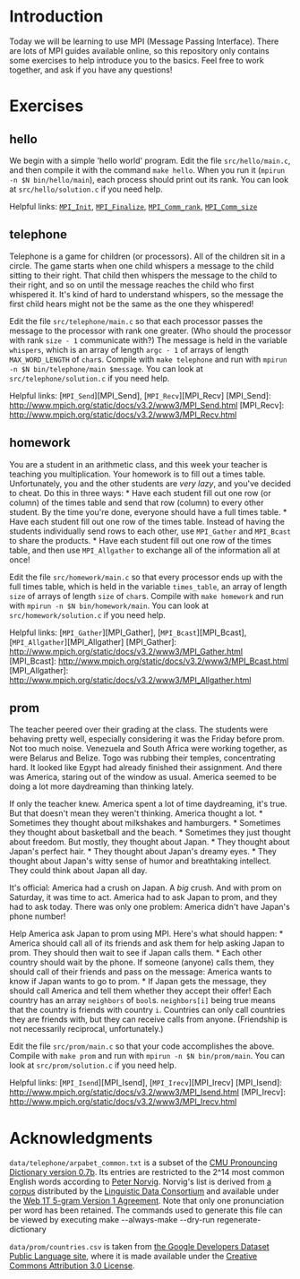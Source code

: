 Introduction
============
Today we will be learning to use MPI (Message Passing Interface). There are lots of MPI guides available online, so this repository only contains some exercises to help introduce you to the basics. Feel free to work together, and ask if you have any questions!

Exercises
=========

hello
-----
We begin with a simple 'hello world' program. Edit the file `src/hello/main.c`, and then compile it with the command `make hello`. When you run it (`mpirun -n $N bin/hello/main`), each process should print out its rank. You can look at `src/hello/solution.c` if you need help.

Helpful links: [`MPI_Init`][MPI_Init], [`MPI_Finalize`][MPI_Finalize], [`MPI_Comm_rank`][MPI_Comm_rank], [`MPI_Comm_size`][MPI_Comm_size]

[MPI_Init]: http://www.mpich.org/static/docs/v3.2/www3/MPI_Init.html
[MPI_Finalize]: http://www.mpich.org/static/docs/v3.2/www3/MPI_Finalize.html
[MPI_Comm_rank]: http://www.mpich.org/static/docs/v3.2/www3/MPI_Comm_rank.html
[MPI_Comm_size]: http://www.mpich.org/static/docs/v3.2/www3/MPI_Comm_size.html

telephone
---------
Telephone is a game for children (or processors). All of the children sit in a circle. The game starts when one child whispers a message to the child sitting to their right. That child then whispers the message to the child to their right, and so on until the message reaches the child who first whispered it. It's kind of hard to understand whispers, so the message the first child hears might not be the same as the one they whispered!

Edit the file `src/telephone/main.c` so that each processor passes the message to the processor with rank one greater. (Who should the processor with rank `size - 1` communicate with?) The message is held in the variable `whispers`, which is an array of length `argc - 1` of arrays of length `MAX_WORD_LENGTH` of `char`s. Compile with `make telephone` and run with `mpirun -n $N bin/telephone/main $message`. You can look at `src/telephone/solution.c` if you need help.

Helpful links: [`MPI_Send`][MPI_Send], [`MPI_Recv`][MPI_Recv]
[MPI_Send]: http://www.mpich.org/static/docs/v3.2/www3/MPI_Send.html
[MPI_Recv]: http://www.mpich.org/static/docs/v3.2/www3/MPI_Recv.html

homework
--------
You are a student in an arithmetic class, and this week your teacher is teaching you multiplication. Your homework is to fill out a times table. Unfortunately, you and the other students are *very lazy*, and you've decided to cheat. Do this in three ways:
	* Have each student fill out one row (or column) of the times table and send that row (column) to every other student. By the time you're done, everyone should have a full times table.
	* Have each student fill out one row of the times table. Instead of having the students individually send rows to each other, use `MPI_Gather` and `MPI_Bcast` to share the products.
	* Have each student fill out one row of the times table, and then use `MPI_Allgather` to exchange all of the information all at once!

Edit the file `src/homework/main.c` so that every processor ends up with the full times table, which is held in the variable `times_table`, an array of length `size` of arrays of length `size` of `char`s. Compile with `make homework` and run with `mpirun -n $N bin/homework/main`. You can look at `src/homework/solution.c` if you need help.

Helpful links: [`MPI_Gather`][MPI_Gather], [`MPI_Bcast`][MPI_Bcast], [`MPI_Allgather`][MPI_Allgather]
[MPI_Gather]: http://www.mpich.org/static/docs/v3.2/www3/MPI_Gather.html
[MPI_Bcast]: http://www.mpich.org/static/docs/v3.2/www3/MPI_Bcast.html
[MPI_Allgather]: http://www.mpich.org/static/docs/v3.2/www3/MPI_Allgather.html

prom
----
The teacher peered over their grading at the class. The students were behaving pretty well, especially considering it was the Friday before prom. Not too much noise. Venezuela and South Africa were working together, as were Belarus and Belize. Togo was rubbing their temples, concentrating hard. It looked like Egypt had already finished their assignment. And there was America, staring out of the window as usual. America seemed to be doing a lot more daydreaming than thinking lately.

If only the teacher knew. America spent a lot of time daydreaming, it's true. But that doesn't mean they weren't thinking. America thought a lot.
	* Sometimes they thought about milkshakes and hamburgers.
	* Sometimes they thought about basketball and the beach.
	* Sometimes they just thought about freedom.
But mostly, they thought about Japan.
	* They thought about Japan's perfect hair.
	* They thought about Japan's dreamy eyes.
	* They thought about Japan's witty sense of humor and breathtaking intellect.
They could think about Japan all day.

It's official: America had a crush on Japan. A *big* crush. And with prom on Saturday, it was time to act. America had to ask Japan to prom, and they had to ask today. There was only one problem: America didn't have Japan's phone number!

Help America ask Japan to prom using MPI. Here's what should happen:
	* America should call all of its friends and ask them for help asking Japan to prom. They should then wait to see if Japan calls them.
	* Each other country should wait by the phone. If someone (anyone) calls them, they should call of their friends and pass on the message: America wants to know if Japan wants to go to prom.
	* If Japan gets the message, they should call America and tell them whether they accept their offer!
Each country has an array `neighbors` of `bool`s. `neighbors[i]` being true means that the country is friends with country `i`. Countries can only call countries they are friends with, but they can receive calls from anyone. (Friendship is not necessarily reciprocal, unfortunately.)

Edit the file `src/prom/main.c` so that your code accomplishes the above. Compile with `make prom` and run with `mpirun -n $N bin/prom/main`. You can look at `src/prom/solution.c` if you need help.

Helpful links: [`MPI_Isend`][MPI_Isend], [`MPI_Irecv`][MPI_Irecv]
[MPI_Isend]: http://www.mpich.org/static/docs/v3.2/www3/MPI_Isend.html
[MPI_Irecv]: http://www.mpich.org/static/docs/v3.2/www3/MPI_Irecv.html

Acknowledgments
===============
`data/telephone/arpabet_common.txt` is a subset of the [CMU Pronouncing Dictionary version 0.7b][cmudict]. Its entries are restricted to the 2^14 most common English words according to [Peter Norvig][norvig]. Norvig's list is derived from [a corpus][corpus] distributed by the [Linguistic Data Consortium][LDC] and available under the [Web 1T 5-gram Version 1 Agreement][agreement]. Note that only one pronunciation per word has been retained. The commands used to generate this file can be viewed by executing
    make --always-make --dry-run regenerate-dictionary

[cmudict]: http://www.speech.cs.cmu.edu/cgi-bin/cmudict
[norvig]: http://norvig.com/ngrams/count_1w.txt
[corpus]: https://catalog.ldc.upenn.edu/LDC2006T13
[LDC]: https://www.ldc.upenn.edu/
[agreement]: https://catalog.ldc.upenn.edu/license/web-1t-5-gram-version-1.pdf

`data/prom/countries.csv` is taken from [the Google Developers Dataset Public Language site][google], where it is made available under the [Creative Commons Attribution 3.0 License][cc].

[google]: https://developers.google.com/public-data/docs/canonical/countries_csv
[cc]: https://creativecommons.org/licenses/by/3.0/
